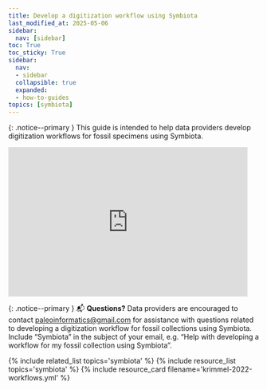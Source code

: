 ```yaml
---
title: Develop a digitization workflow using Symbiota
last_modified_at: 2025-05-06
sidebar:
  nav: [sidebar]
toc: True
toc_sticky: True
sidebar:
  nav:
  - sidebar
  collapsible: true
  expanded:
  - how-to-guides
topics: [symbiota]
---
```


{: .notice--primary }
This guide is intended to help data providers develop digitization workflows for fossil specimens using Symbiota.

<iframe src="https://docs.google.com/presentation/d/1_b6990eETxSRmIVEb8eamaAhEuK3jWLxTB41YYcX_so/embed?start=false&loop=false&delayms=10000" frameborder="0" width="480" height="299" allowfullscreen="true" mozallowfullscreen="true" webkitallowfullscreen="true"></iframe>

{: .notice--primary } 📬 **Questions?** Data providers are encouraged to contact paleoinformatics@gmail.com for assistance with questions related to developing a digitization workflow for fossil collections using Symbiota. Include “Symbiota” in the subject of your email, e.g. “Help with developing a workflow for my fossil collection using Symbiota”.

{% include related_list topics='symbiota' %}
{% include resource_list topics='symbiota' %}
{% include resource_card filename='krimmel-2022-workflows.yml' %}

